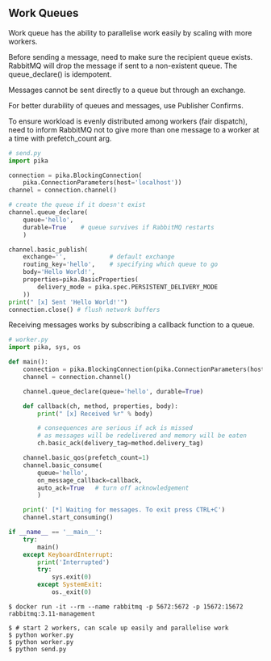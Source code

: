 ## Work Queues

Work queue has the ability to parallelise work easily by scaling with more workers.

Before sending a message, need to make sure the recipient queue exists. RabbitMQ will drop the message if sent to a non-existent queue. The queue_declare() is idempotent.

Messages cannot be sent directly to a queue but through an exchange.

For better durability of queues and messages, use Publisher Confirms.

To ensure workload is evenly distributed among workers (fair dispatch), need to inform RabbitMQ not to give more than one message to a worker at a time with prefetch_count arg.

```py
# send.py
import pika

connection = pika.BlockingConnection(
    pika.ConnectionParameters(host='localhost'))
channel = connection.channel()

# create the queue if it doesn't exist
channel.queue_declare(
    queue='hello',
    durable=True    # queue survives if RabbitMQ restarts
    )

channel.basic_publish(
    exchange='',            # default exchange
    routing_key='hello',    # specifying which queue to go
    body='Hello World!',
    properties=pika.BasicProperties(
        delivery_mode = pika.spec.PERSISTENT_DELIVERY_MODE
    ))
print(" [x] Sent 'Hello World!'")
connection.close() # flush network buffers
```

Receiving messages works by subscribing a callback function to a queue.

```py
# worker.py
import pika, sys, os

def main():
    connection = pika.BlockingConnection(pika.ConnectionParameters(host='localhost'))
    channel = connection.channel()

    channel.queue_declare(queue='hello', durable=True)

    def callback(ch, method, properties, body):
        print(" [x] Received %r" % body)

        # consequences are serious if ack is missed
        # as messages will be redelivered and memory will be eaten
        ch.basic_ack(delivery_tag=method.delivery_tag)

    channel.basic_qos(prefetch_count=1)
    channel.basic_consume(
        queue='hello',
        on_message_callback=callback,
        auto_ack=True   # turn off acknowledgement
        )

    print(' [*] Waiting for messages. To exit press CTRL+C')
    channel.start_consuming()

if __name__ == '__main__':
    try:
        main()
    except KeyboardInterrupt:
        print('Interrupted')
        try:
            sys.exit(0)
        except SystemExit:
            os._exit(0)
```

```console
$ docker run -it --rm --name rabbitmq -p 5672:5672 -p 15672:15672 rabbitmq:3.11-management

$ # start 2 workers, can scale up easily and parallelise work
$ python worker.py
$ python worker.py
$ python send.py
```
